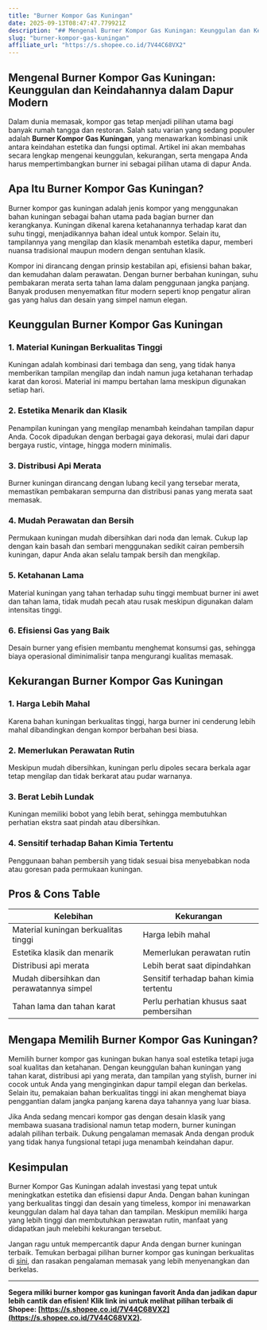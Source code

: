 ```yaml
---
title: "Burner Kompor Gas Kuningan"
date: 2025-09-13T08:47:47.779921Z
description: "## Mengenal Burner Kompor Gas Kuningan: Keunggulan dan Keindahannya dalam Dapur Modern..."
slug: "burner-kompor-gas-kuningan"
affiliate_url: "https://s.shopee.co.id/7V44C68VX2"
---
```

## Mengenal Burner Kompor Gas Kuningan: Keunggulan dan Keindahannya dalam Dapur Modern

Dalam dunia memasak, kompor gas tetap menjadi pilihan utama bagi banyak rumah tangga dan restoran. Salah satu varian yang sedang populer adalah **Burner Kompor Gas Kuningan**, yang menawarkan kombinasi unik antara keindahan estetika dan fungsi optimal. Artikel ini akan membahas secara lengkap mengenai keunggulan, kekurangan, serta mengapa Anda harus mempertimbangkan burner ini sebagai pilihan utama di dapur Anda.

## Apa Itu Burner Kompor Gas Kuningan?

Burner kompor gas kuningan adalah jenis kompor yang menggunakan bahan kuningan sebagai bahan utama pada bagian burner dan kerangkanya. Kuningan dikenal karena ketahanannya terhadap karat dan suhu tinggi, menjadikannya bahan ideal untuk kompor. Selain itu, tampilannya yang mengilap dan klasik menambah estetika dapur, memberi nuansa tradisional maupun modern dengan sentuhan klasik.

Kompor ini dirancang dengan prinsip kestabilan api, efisiensi bahan bakar, dan kemudahan dalam perawatan. Dengan burner berbahan kuningan, suhu pembakaran merata serta tahan lama dalam penggunaan jangka panjang. Banyak produsen menyematkan fitur modern seperti knop pengatur aliran gas yang halus dan desain yang simpel namun elegan.

## Keunggulan Burner Kompor Gas Kuningan

### 1. Material Kuningan Berkualitas Tinggi
Kuningan adalah kombinasi dari tembaga dan seng, yang tidak hanya memberikan tampilan mengilap dan indah namun juga ketahanan terhadap karat dan korosi. Material ini mampu bertahan lama meskipun digunakan setiap hari.

### 2. Estetika Menarik dan Klasik
Penampilan kuningan yang mengilap menambah keindahan tampilan dapur Anda. Cocok dipadukan dengan berbagai gaya dekorasi, mulai dari dapur bergaya rustic, vintage, hingga modern minimalis.

### 3. Distribusi Api Merata
Burner kuningan dirancang dengan lubang kecil yang tersebar merata, memastikan pembakaran sempurna dan distribusi panas yang merata saat memasak.

### 4. Mudah Perawatan dan Bersih
Permukaan kuningan mudah dibersihkan dari noda dan lemak. Cukup lap dengan kain basah dan sembari menggunakan sedikit cairan pembersih kuningan, dapur Anda akan selalu tampak bersih dan mengkilap.

### 5. Ketahanan Lama
Material kuningan yang tahan terhadap suhu tinggi membuat burner ini awet dan tahan lama, tidak mudah pecah atau rusak meskipun digunakan dalam intensitas tinggi.

### 6. Efisiensi Gas yang Baik
Desain burner yang efisien membantu menghemat konsumsi gas, sehingga biaya operasional diminimalisir tanpa mengurangi kualitas memasak.

## Kekurangan Burner Kompor Gas Kuningan

### 1. Harga Lebih Mahal
Karena bahan kuningan berkualitas tinggi, harga burner ini cenderung lebih mahal dibandingkan dengan kompor berbahan besi biasa.

### 2. Memerlukan Perawatan Rutin
Meskipun mudah dibersihkan, kuningan perlu dipoles secara berkala agar tetap mengilap dan tidak berkarat atau pudar warnanya.

### 3. Berat Lebih Lundak
Kuningan memiliki bobot yang lebih berat, sehingga membutuhkan perhatian ekstra saat pindah atau dibersihkan.

### 4. Sensitif terhadap Bahan Kimia Tertentu
Penggunaan bahan pembersih yang tidak sesuai bisa menyebabkan noda atau goresan pada permukaan kuningan.

## Pros & Cons Table

| Kelebihan                              | Kekurangan                        |
|----------------------------------------|-----------------------------------|
| Material kuningan berkualitas tinggi  | Harga lebih mahal               |
| Estetika klasik dan menarik          | Memerlukan perawatan rutin      |
| Distribusi api merata                 | Lebih berat saat dipindahkan   |
| Mudah dibersihkan dan perawatannya simpel | Sensitif terhadap bahan kimia tertentu |
| Tahan lama dan tahan karat           | Perlu perhatian khusus saat pembersihan |

## Mengapa Memilih Burner Kompor Gas Kuningan?

Memilih burner kompor gas kuningan bukan hanya soal estetika tetapi juga soal kualitas dan ketahanan. Dengan keunggulan bahan kuningan yang tahan karat, distribusi api yang merata, dan tampilan yang stylish, burner ini cocok untuk Anda yang menginginkan dapur tampil elegan dan berkelas. Selain itu, pemakaian bahan berkualitas tinggi ini akan menghemat biaya penggantian dalam jangka panjang karena daya tahannya yang luar biasa.

Jika Anda sedang mencari kompor gas dengan desain klasik yang membawa suasana tradisional namun tetap modern, burner kuningan adalah pilihan terbaik. Dukung pengalaman memasak Anda dengan produk yang tidak hanya fungsional tetapi juga menambah keindahan dapur.

## Kesimpulan

Burner Kompor Gas Kuningan adalah investasi yang tepat untuk meningkatkan estetika dan efisiensi dapur Anda. Dengan bahan kuningan yang berkualitas tinggi dan desain yang timeless, kompor ini menawarkan keunggulan dalam hal daya tahan dan tampilan. Meskipun memiliki harga yang lebih tinggi dan membutuhkan perawatan rutin, manfaat yang didapatkan jauh melebihi kekurangan tersebut.

Jangan ragu untuk mempercantik dapur Anda dengan burner kuningan terbaik. Temukan berbagai pilihan burner kompor gas kuningan berkualitas di [sini](https://s.shopee.co.id/7V44C68VX2), dan rasakan pengalaman memasak yang lebih menyenangkan dan berkelas.

---

**Segera miliki burner kompor gas kuningan favorit Anda dan jadikan dapur lebih cantik dan efisien! Klik link ini untuk melihat pilihan terbaik di Shopee: [https://s.shopee.co.id/7V44C68VX2](https://s.shopee.co.id/7V44C68VX2).**